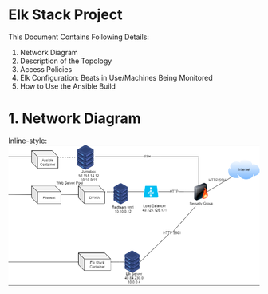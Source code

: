 # Elk Stack Project
This Document Contains Following Details:
1. Network Diagram
2. Description of the Topology
3. Access Policies
4. Elk Configuration: Beats in Use/Machines Being Monitored
5. How to Use the Ansible Build

# 1. Network Diagram
Inline-style:
![alt text](https://github.com/natereem24/UCI-ELK/blob/master/Project%2013%20diagram.PNG)
